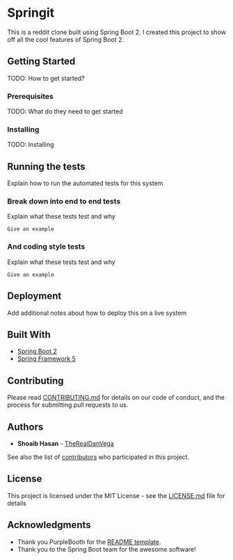 # Springit

This is a reddit clone built using Spring Boot 2. I created this
project to show off all the cool features of Spring Boot 2.

## Getting Started

TODO: How to get started?

### Prerequisites

TODO: What do they need to get started

### Installing

TODO: Installing

## Running the tests

Explain how to run the automated tests for this system

### Break down into end to end tests

Explain what these tests test and why

```
Give an example
```

### And coding style tests

Explain what these tests test and why

```
Give an example
```

## Deployment

Add additional notes about how to deploy this on a live system

## Built With

* [Spring Boot 2](https://projects.spring.io/spring-boot/)
* [Spring Framework 5](https://projects.spring.io/spring-framework/)

## Contributing

Please read [CONTRIBUTING.md](https://gist.github.com/PurpleBooth/b24679402957c63ec426) for details on our code of conduct, and the process for submitting pull requests to us.

## Authors

* **Shoaib Hasan** - [TheRealDanVega](http://www.therealdanvega.com)

See also the list of [contributors](https://github.com/your/project/contributors) who participated in this project.

## License

This project is licensed under the MIT License - see the [LICENSE.md](LICENSE.md) file for details

## Acknowledgments

* Thank you PurpleBooth for the [README template](https://gist.github.com/PurpleBooth/109311bb0361f32d87a2).
* Thank you to the Spring Boot team for the awesome software!